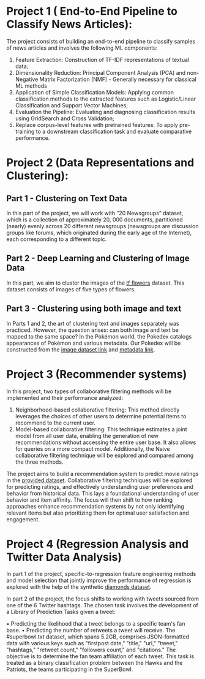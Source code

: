 # Project 1 ( End-to-End Pipeline to Classify News Articles):
The project consists of building an end-to-end pipeline to
classify samples of news articles and involves the following ML components:
1. Feature Extraction: Construction of TF-IDF representations of textual data;
2. Dimensionality Reduction: Principal Component Analysis (PCA) and non-Negative
Matrix Factorization (NMF) - Generally necessary for classical ML methods
3. Application of Simple Classification Models: Applying common classification methods to the extracted features such as Logistic/Linear Classification and Support Vector
Machines;
4. Evaluation the Pipeline: Evaluating and diagnosing classification results using GridSearch and Cross Validation;
5. Replace corpus-level features with pretrained features: To apply pre-training to
a downstream classification task and evaluate comparative performance.

# Project 2 (Data Representations and Clustering):

## Part 1 - Clustering on Text Data
In this part of the project, we will work with “20 Newsgroups” dataset, which is a collection
of approximately 20, 000 documents, partitioned (nearly) evenly across 20 different newsgroups
(newsgroups are discussion groups like forums, which originated during the early age of the
Internet), each corresponding to a different topic.

## Part 2 - Deep Learning and Clustering of Image Data
In this part, we aim to cluster the images of the [tf flowers](https://www.tensorflow.org/datasets/catalog/tf_flowers) dataset. This dataset consists of
images of five types of flowers. 

## Part 3 - Clustering using both image and text

In Parts 1 and 2, the art of clustering text and images separately was practiced. However, the question arises: can both image and text be mapped to the same space? In the Pokémon world, the Pokedex catalogs appearances of Pokémon and various metadata. Our Pokedex will be constructed from the [image dataset link](https://www.kaggle.com/datasets/hlrhegemony/pokemon-image-dataset) and [metadata link](https://github.com/lgreski/pokemonData/blob/master/Pokemon.csv).


# Project 3 (Recommender systems)

In this project, two types of collaborative filtering methods will be implemented and their performance analyzed:

1. Neighborhood-based collaborative filtering: This method directly leverages the choices of other users to determine potential items to recommend to the current user.
2. Model-based collaborative filtering: This technique estimates a joint model from all user data, enabling the generation of new recommendations without accessing the entire user base. It also allows for queries on a more compact model.
Additionally, the Naive collaborative filtering technique will be explored and compared among the three methods.

The project aims to build a recommendation system to predict movie ratings in the [provided dataset](https://drive.google.com/drive/folders/1_JF9plSjE3PAFBuSvUFRkDdftJWo1TFz).  Collaborative filtering techniques will be explored for predicting ratings, and effectively understanding user preferences and behavior from historical data. This lays a foundational understanding of user behavior and item affinity. The focus will then shift to how ranking approaches enhance recommendation systems by not only identifying relevant items but also prioritizing them for optimal user satisfaction and engagement.

# Project 4 (Regression Analysis and Twitter Data Analysis)

In part 1 of the project,  specific-to-regression feature engineering methods and model selection that
jointly improve the performance of regression is explored with the help of the synthetic [diamonds dataset](https://drive.google.com/file/d/1Z1a99rlufNP6qItwVY9fPPXO61y4ok55/view).

In part 2 of the project, the focus shifts to working with tweets sourced from one of the 6 Twitter hashtags. The chosen task involves the development of a Library of Prediction Tasks given a tweet:

• Predicting the likelihood that a tweet belongs to a specific team's fan base.
• Predicting the number of retweets a tweet will receive.
The #superbowl.txt dataset, which spans 5.2GB, comprises JSON-formatted data with various keys such as "firstpost date," "title," "url," "tweet," "hashtags," "retweet count," "followers count," and "citations." The objective is to determine the fan team affiliation of each tweet. This task is treated as a binary classification problem between the Hawks and the Patriots, the teams participating in the SuperBowl.








